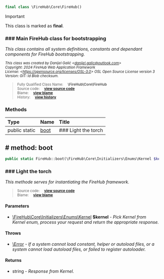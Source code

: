 ```php
final class \FireHub\Core\FireHub()
```





> [!IMPORTANT]
This class is marked as **final**.







### ### Main FireHub class for bootstrapping

_This class contains all system definitions, constants and dependant components for FireHub bootstrapping._

<sub>_This class was created by Danijel Galić &lt;danijel.galic@outlook.com&gt;_</sub><br/><sub>_Copyright: 2024 FireHub Web Application Framework_</sub><br/><sub>_License: &lt;https://opensource.org/licenses/OSL-3.0&gt; OSL Open Source License version 3_</sub><br/><sub>_Version: GIT: $Id$ Blob checksum._</sub>

><sub>Fully Qualified Class Name:  **\FireHub\Core\FireHub**</sub><br/>
    <sub>Source code:  **[view source code](https://github.com/The-FireHub-Project/Core/blob/develop-pre-alpha-m1/src/firehub.FireHub.php#L34)**</sub><br/>
        <sub>Blame:  **[view blame](https://github.com/The-FireHub-Project/Core/blame/develop-pre-alpha-m1/src/firehub.FireHub.php)**</sub><br/>
        <sub>History:  **[view history](https://github.com/The-FireHub-Project/Core/commits/develop-pre-alpha-m1/src/firehub.FireHub.php)**</sub>


### Methods
| Type | Name | Title |
|:-----|:-----|:------|
|public static |<a href="#boot()">boot</a>|### Light the torch|

<h2><a name="boot()"># method: boot</a></h2>

```php
public static FireHub::boot(\FireHub\Core\Initializers\Enums\Kernel $kernel):string
```













### ### Light the torch

_This methode serves for instantiating the FireHub framework._

><sub>Source code:  **[view source code](https://github.com/The-FireHub-Project/Core/blob/develop-pre-alpha-m1/src/firehub.FireHub.php#L67)**</sub><br/>
        <sub>Blame:  **[view blame](https://github.com/The-FireHub-Project/Core/blame/develop-pre-alpha-m1/src/firehub.FireHub.php#L67)**</sub>
#### Parameters

* [\FireHub\Core\Initializers\Enums\Kernel](./Wiki-Kernel) **$kernel** - _Pick Kernel from Kernel enum, process your request and return the appropriate response._
#### Throws

* [\Error](./Wiki-Error) - _If a system cannot load constant, helper or autoload files, or a system cannot load autoload files,
or failed to register autoloader._
#### Returns

* string - _Response from Kernel._